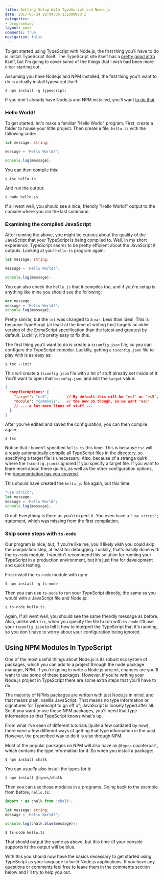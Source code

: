 ```yaml
---
title: Getting Setup With TypeScript and Node.js
date: 2017-05-24 20:04:06.131000000 Z
categories:
- programming
layout: post
comments: true
navigation: false
---
```


To get started using TypeScript with Node.js, the first thing you'll have to do
is install TypeScript itself. The TypeScript site itself has a
[pretty good intro](https://www.typescriptlang.org/docs/handbook/typescript-in-5-minutes.html)
itself, but I'm going to cover some of the things that I wish had been more
clear starting out.

Assuming you have Node.js and NPM installed, the first thing you'll want to do
is actually install typescript itself:

```shell
$ npm install -g typescript:
```

If you don't already have Node.js and NPM installed, you'll want [to do that](https://nodejs.org/en/download/).

### Hello World!

To get started, let's make a familiar "Hello World" program. First, create
a folder to house your little project. Then create a file, `hello.ts` with
the following code:

```typescript
let message: string;

message = 'Hello World!';

console.log(message);
```

You can then compile this:

```shell
$ tsc hello.ts
```

And run the output:

```shell
$ node hello.js
```

If all went well, you should see a nice, friendly "Hello World!" output to the
console where you ran the last command.

### Examining the compiled JavaScript

After running the above, you might be curious about the quality of the JavaScript
that your TypeScript is being compiled to. Well, in my short experience,
TypeScript seems to be pretty efficient about the JavaScript it outputs. Looking
at your `hello.ts` program again:

```typescript
let message: string;

message = 'Hello World!';

console.log(message);
```

You can also check the `hello.js` that it compiles too, and if you're setup is
anything like mine you should see the following:

```javascript
var message;
message = 'Hello World!';
console.log(message);
```

Pretty similar, but the `let` was changed to a `var`. Less than ideal. This is
because TypeScript (at least at the time of writing this) targets an older
version of the EcmaScript specification than the latest and greatest by default.
Luckilly, it's pretty easy to fix this.

The first thing you'll want to do is create a `tsconfig.json` file, so you can
configure the TypeScript compiler. Luckilly, getting a `tsconfig.json` file to
play with is as easy as:

```shell
$ tsc --init
```

This will create a `tsconfig.json` file with a lot of stuff already set inside of
it. You'll want to open that `tsconfig.json` and edit the `target` value:

```json
{
  compilerOptions: {
    "target": "es6",        // By default this will be "es3" or "es5", we want to use
    "module": "commonjs",   // the new JS though, so we want "es6"
    // ... a lot more lines of stuff ...
  }
}
```

After you've edited and saved the configuration, you can then compile again:

```shell
$ tsc
```

Notice that I haven't specified `hello.ts` this time. This is because `tsc` will
already automatically compile all TypeScript files in the directory, so
specifying a target file is unecessary. Also, because of a strange quirk where
the `tsconfig.json` is ignored if you specify a target file. If you want to learn
more about these quirks, as well as the other configuration options, the
[documentation has you covered](http://www.typescriptlang.org/docs/handbook/tsconfig-json.html).

This should have created the `hello.js` file again, but this time:

```javascript
"use strict";
let message;
message = 'Hello World';
console.log(message);
```

Great! Everything is there as you'd expect it. You even have a `"use strict";`
statement, which was missing from the first compilation.


### Skip some steps with `ts-node`

Our program is nice, but, if you're like me, you'll likely wish you could skip
the compilation step, at least for debugging. Luckilly, that's easilly done with
the `ts-node` module. I wouldn't recommend this solution for running your
TypeScript in a production environment, but it's just fine for development and
quick testing.

First install the `ts-node` module with npm:

```shell
$ npm install -g ts-node
```

Then you can use `ts-node` to run your TypeScript directly, the same as you would
with a JavaScript file and Node.js:

```shell
$ ts-node hello.ts
```

Again, If all went well, you should see the same friendly message as before.
Also, unlike with `tsc`, when you specify the file to run with `ts-node` it'll
use your `tsconfig.json` to tell it how to interpret the TypeScript that it's
running, so you don't have to worry about your configuration being ignored.


## Using NPM Modules In TypeScript

One of the most useful things about Node.js is its robust ecosystem of packages,
which you can add to a project through the node package manager, NPM. If you're
going to write a Node.js project, chances are you'll want to use some of these
packages. However, if you're writing your Node.js project in TypeScript there
are some extra steps that you'll have to do.

The majority of NPMs packages are written with just Node.js in mind, and that
means plain, vanilla JavaScript. That means no type information or signatures for
TypeScript to go off of; JavaScript is loosely typed after all. So, if you want
to use those NPM packages, you'll need that type information so that TypeScript
knows what's up.

From what I've seen of different tutorials (quite a few outdated by now), there
were a few different ways of getting that type information in the past. However,
the prescribed way to do it is also through NPM.

Most of the popular packages on NPM will also have an `@types` counterpart,
which contains the type information for it. So when you install a package:

```shell
$ npm install chalk
```

You can *usually* also install the types for it:

```shell
$ npm install @types/chalk
```

Then you can use those modules in a programs. Going back to the example from
before, `hello.ts`:

```typescript
import * as chalk from 'chalk';

let message: string;
message = 'Hello World!';

console.log(chalk.blue(message));
```

```shell
$ ts-node hello.ts
```

That should output the same as above, but this time (if your console supports it)
the output will be blue.

With this you should now have the basics necessary to get started using
TypeScript as your language to build Node.js applications. If you have any
questions or comments feel free to leave them in the comments section below and
I'll try to help you out.
